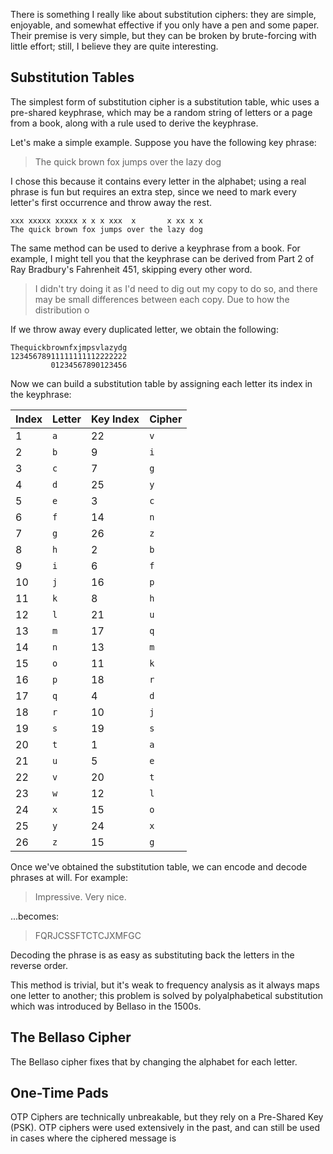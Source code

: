 There is something I really like about substitution ciphers: they are simple, enjoyable, and somewhat effective if you only have a pen and some paper. Their premise is very simple, but they can be broken by brute-forcing with little effort; still, I believe they are quite interesting.

## Substitution Tables

The simplest form of substitution cipher is a substitution table, whic uses a pre-shared keyphrase, which may be a random string of letters or a page from a book, along with a rule used to derive the keyphrase. 

Let's make a simple example. Suppose you have the following key phrase:

> The quick brown fox jumps over the lazy dog

I chose this because it contains every letter in the alphabet; using a real phrase is fun but requires an extra step, since we need to mark every letter's first occurrence and throw away the rest.

```
xxx xxxxx xxxxx x x x xxx  x       x xx x x
The quick brown fox jumps over the lazy dog
```

The same method can be used to derive a keyphrase from a book. For example, I might tell you that the keyphrase can be derived from Part 2 of Ray Bradbury's Fahrenheit 451, skipping every other word.

> I didn't try doing it as I'd need to dig out my copy to do so, and there may be small differences between each copy. Due to how the distribution o

If we throw away every duplicated letter, we obtain the following:

```
Thequickbrownfxjmpsvlazydg 
12345678911111111112222222
         01234567890123456
```

Now we can build a substitution table by assigning each letter its index in the keyphrase:

| Index | Letter | Key Index | Cipher |
| ----- | ------ | --------- | ------ |
| 1     | `a`    | 22        | `v`    |
| 2     | `b`    | 9         | `i`    |
| 3     | `c`    | 7         | `g`    |
| 4     | `d`    | 25        | `y`    |
| 5     | `e`    | 3         | `c`    |
| 6     | `f`    | 14        | `n`    |
| 7     | `g`    | 26        | `z`    |
| 8     | `h`    | 2         | `b`    |
| 9     | `i`    | 6         | `f`    |
| 10    | `j`    | 16        | `p`    |
| 11    | `k`    | 8         | `h`    |
| 12    | `l`    | 21        | `u`    |
| 13    | `m`    | 17        | `q`    |
| 14    | `n`    | 13        | `m`    |
| 15    | `o`    | 11        | `k`    |
| 16    | `p`    | 18        | `r`    |
| 17    | `q`    | 4         | `d`    |
| 18    | `r`    | 10        | `j`    |
| 19    | `s`    | 19        | `s`    |
| 20    | `t`    | 1         | `a`    |
| 21    | `u`    | 5         | `e`    |
| 22    | `v`    | 20        | `t`    |
| 23    | `w`    | 12        | `l`    |
| 24    | `x`    | 15        | `o`    |
| 25    | `y`    | 24        | `x`    |
| 26    | `z`    | 15        | `g`    |

Once we've obtained the substitution table, we can encode and decode phrases at will. For example:

> Impressive. Very nice.

...becomes:

> FQRJCSSFTCTCJXMFGC

Decoding the phrase is as easy as substituting back the letters in the reverse order.

This method is trivial, but it's weak to frequency analysis as it always maps one letter to another; this problem is solved by polyalphabetical substitution which was introduced by Bellaso in the 1500s.

## The Bellaso Cipher

The Bellaso cipher fixes that by changing the alphabet for each letter.

## One-Time Pads

OTP Ciphers are technically unbreakable, but they rely on a Pre-Shared Key (PSK). OTP ciphers were used extensively in the past, and can still be used in cases where the ciphered message is 